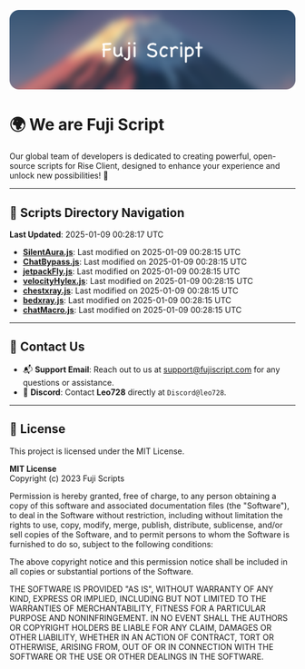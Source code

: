 ![Banner](.github/b.webp)

# 🌍 **We are Fuji Script**

Our global team of developers is dedicated to creating powerful, open-source scripts for Rise Client, designed to enhance your experience and unlock new possibilities! 🌟

---
<!-- SCRIPTS_NAVIGATION_START -->
## 📂 **Scripts Directory Navigation**

**Last Updated**: 2025-01-09 00:28:17 UTC

- **[SilentAura.js](scripts/SilentAura.js)**: Last modified on 2025-01-09 00:28:15 UTC
- **[ChatBypass.js](scripts/ChatBypass.js)**: Last modified on 2025-01-09 00:28:15 UTC
- **[jetpackFly.js](scripts/jetpackFly.js)**: Last modified on 2025-01-09 00:28:15 UTC
- **[velocityHylex.js](scripts/velocityHylex.js)**: Last modified on 2025-01-09 00:28:15 UTC
- **[chestxray.js](scripts/chestxray.js)**: Last modified on 2025-01-09 00:28:15 UTC
- **[bedxray.js](scripts/bedxray.js)**: Last modified on 2025-01-09 00:28:15 UTC
- **[chatMacro.js](scripts/chatMacro.js)**: Last modified on 2025-01-09 00:28:15 UTC

<!-- SCRIPTS_NAVIGATION_END -->

---

## 💬 **Contact Us**  
- 📬 **Support Email**: Reach out to us at [support@fujiscript.com](mailto:support@fujiscript.com) for any questions or assistance.  
- 💬 **Discord**: Contact **Leo728** directly at `Discord@leo728`.

---

## 📜 **License**

This project is licensed under the MIT License.  

**MIT License**  
Copyright (c) 2023 Fuji Scripts  

Permission is hereby granted, free of charge, to any person obtaining a copy of this software and associated documentation files (the "Software"), to deal in the Software without restriction, including without limitation the rights to use, copy, modify, merge, publish, distribute, sublicense, and/or sell copies of the Software, and to permit persons to whom the Software is furnished to do so, subject to the following conditions:  

The above copyright notice and this permission notice shall be included in all copies or substantial portions of the Software.  

THE SOFTWARE IS PROVIDED "AS IS", WITHOUT WARRANTY OF ANY KIND, EXPRESS OR IMPLIED, INCLUDING BUT NOT LIMITED TO THE WARRANTIES OF MERCHANTABILITY, FITNESS FOR A PARTICULAR PURPOSE AND NONINFRINGEMENT. IN NO EVENT SHALL THE AUTHORS OR COPYRIGHT HOLDERS BE LIABLE FOR ANY CLAIM, DAMAGES OR OTHER LIABILITY, WHETHER IN AN ACTION OF CONTRACT, TORT OR OTHERWISE, ARISING FROM, OUT OF OR IN CONNECTION WITH THE SOFTWARE OR THE USE OR OTHER DEALINGS IN THE SOFTWARE.  
